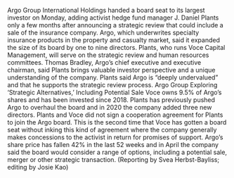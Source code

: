 Argo Group International Holdings handed a board seat to its largest investor on Monday, adding activist hedge fund manager J. Daniel Plants only a few months after announcing a strategic review that could include a sale of the insurance company.
Argo, which underwrites specialty insurance products in the property and casualty market, said it expanded the size of its board by one to nine directors. Plants, who runs Voce Capital Management, will serve on the strategic review and human resources committees.
Thomas Bradley, Argo’s chief executive and executive chairman, said Plants brings valuable investor perspective and a unique understanding of the company. Plants said Argo is “deeply undervalued” and that he supports the strategic review process.
Argo Group Exploring ‘Strategic Alternatives,’ Including Potential Sale
Voce owns 9.5% of Argo’s shares and has been invested since 2018. Plants has previously pushed Argo to overhaul the board and in 2020 the company added three new directors.
Plants and Voce did not sign a cooperation agreement for Plants to join the Argo board. This is the second time that Voce has gotten a board seat without inking this kind of agreement where the company generally makes concessions to the activist in return for promises of support.
Argo’s share price has fallen 42% in the last 52 weeks and in April the company said the board would consider a range of options, including a potential sale, merger or other strategic transaction.
(Reporting by Svea Herbst-Bayliss; editing by Josie Kao)